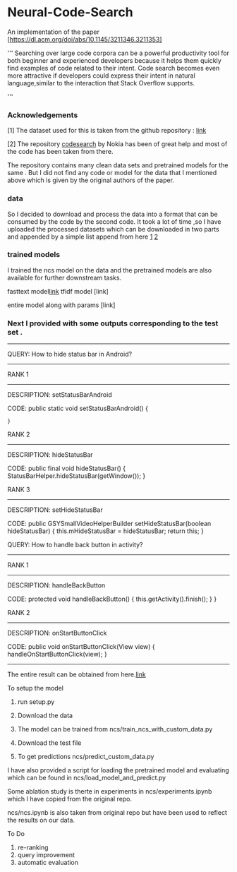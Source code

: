 # Neural-Code-Search
An implementation of the paper  [https://dl.acm.org/doi/abs/10.1145/3211346.3211353]

'''
Searching over large code corpora can be a powerful productivity tool for both beginner and experienced developers because it helps them quickly find examples of code related to their intent. Code search becomes even more attractive if developers could express their intent in natural language,similar to the interaction that Stack Overflow supports.

'''
### Acknowledgements

[1] The dataset used for this is taken from the github repository : [link](https://github.com/facebookresearch/Neural-Code-Search-Evaluation-Dataset)


[2] The repository [codesearch](https://github.com/nokia/codesearch) by Nokia has been of great help and most of the code has been taken from there.

The repository contains many clean data sets and pretrained models for the same . But I did not find any code or model for the data that I mentioned above which is given by the original authors of the paper. 

### data

So I decided to download and process the data into a format that can be consumed by the code by the second code. It took a lot of time ,so I have uploaded the processed datasets which can be downloaded in two parts and appended by a simple list append from here [1](https://drive.google.com/file/d/1VzyabXE3ecKZ39o2UovdE04BWQdVe0QQ/view?usp=sharing) [2](https://drive.google.com/file/d/1T0Mk9lTg3NOEh7hmZOsBSYyXx5fea1vN/view?usp=sharing)


### trained models

I trained the ncs model on the data and the pretrained models are also available for further downstream tasks.

fasttext model[link](https://drive.google.com/file/d/1zqAK8kYAsONgnbRuzOA9fifGIXcsKBSz/view?usp=sharing)
tfidf model [link]

entire model along with params [link]


### Next I provided with some outputs corresponding to the test set .

****************************************
QUERY: How to hide status bar in Android?
****************************************


RANK 1
****************************************
DESCRIPTION: setStatusBarAndroid

CODE:
    public static void setStatusBarAndroid() {

    }



RANK 2
****************************************
DESCRIPTION: hideStatusBar

CODE:
	public final void hideStatusBar() {
		StatusBarHelper.hideStatusBar(getWindow());
	}


RANK 3
****************************************
DESCRIPTION: setHideStatusBar

CODE:
        public GSYSmallVideoHelperBuilder setHideStatusBar(boolean hideStatusBar) {
            this.mHideStatusBar = hideStatusBar;
            return this;
        }



QUERY: How to handle back button in activity?
****************************************


RANK 1
****************************************
DESCRIPTION: handleBackButton

CODE:
	protected void handleBackButton() 
	{
		this.getActivity().finish();
	}
}


RANK 2
****************************************
DESCRIPTION: onStartButtonClick

CODE:
    public void onStartButtonClick(View view) {
        handleOnStartButtonClick(view);
    }


----------------------------------------



The entire result can be obtained from here.[link](https://drive.google.com/file/d/1W8byMeoVoOWumbGCggS_F_GEOzDPzK6v/view?usp=sharing)


To setup the model 

1. run setup.py

2. Download the data

3. The model can be trained from ncs/train_ncs_with_custom_data.py

4. Download the test file

5. To get predictions ncs/predict_custom_data.py

I have also provided a script for loading the pretrained model and evaluating which can be found in ncs/load_model_and_predict.py

Some ablation study is therte in experiments in ncs/experiments.ipynb which I have copied from the original repo.

ncs/ncs.ipynb is also taken from original repo but have been used to reflect the results on our data.













To Do

1. re-ranking 
2. query improvement
3. automatic evaluation